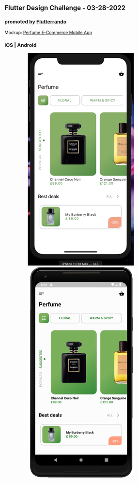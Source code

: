 ## Flutter Design Challenge - 03-28-2022

### promoted by [Flutterrando](https://flutterando.com.br/)

Mockup: [Perfume E-Commerce Mobile App](https://dribbble.com/shots/8226522-Perfume-e-commerce-Mobile-App)

### iOS | Android
<p align="center">
  <img src="ios.png" height="700" width="350">
  
   <img src="android.png" height="700" width="350">
</p>
